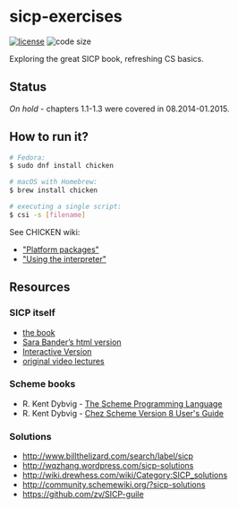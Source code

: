# sicp-exercises

  [![license][license-image]][license-url]
  ![code size][code-size-image]

Exploring the great SICP book, refreshing CS basics.

## Status

*On hold* - chapters 1.1-1.3 were covered in 08.2014-01.2015.

## How to run it?

```bash
# Fedora:
$ sudo dnf install chicken

# macOS with Homebrew:
$ brew install chicken

# executing a single script:
$ csi -s [filename]
```

See CHICKEN wiki:
* ["Platform packages"](https://wiki.call-cc.org/platforms)
* ["Using the interpreter"](https://wiki.call-cc.org/man/4/Using%20the%20interpreter)

## Resources

### SICP itself

* [the book](https://mitpress.mit.edu/books/structure-and-interpretation-computer-programs-second-edition)
* [Sara Bander’s html version](https://sarabander.github.io/sicp)
* [Interactive Version](https://xuanji.appspot.com/isicp)
* [original video lectures](https://ocw.mit.edu/courses/electrical-engineering-and-computer-science/6-001-structure-and-interpretation-of-computer-programs-spring-2005/video-lectures)

### Scheme books

* R. Kent Dybvig - [The Scheme Programming Language](https://www.scheme.com/tspl4)
* R. Kent Dybvig - [Chez Scheme Version 8 User's Guide](https://www.scheme.com/csug8)

### Solutions

* http://www.billthelizard.com/search/label/sicp
* http://wqzhang.wordpress.com/sicp-solutions
* http://wiki.drewhess.com/wiki/Category:SICP_solutions
* http://community.schemewiki.org/?sicp-solutions
* https://github.com/zv/SICP-guile

[license-image]: https://img.shields.io/github/license/oleksmarkh/sicp-exercises.svg?style=flat-square
[license-url]: https://github.com/oleksmarkh/sicp-exercises/blob/master/LICENSE
[code-size-image]: https://img.shields.io/github/languages/code-size/oleksmarkh/sicp-exercises.svg?style=flat-square
